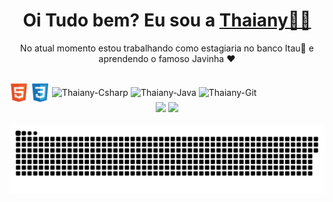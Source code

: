 ### 

<h1 align="center">
    Oi Tudo bem? Eu sou a
    <a href="https://www.linkedin.com/in/thaiany-lopes-1865461a4/">Thaiany👩‍💻</a>
  </h1>
   <p align="center">
    No atual momento estou trabalhando como estagiaria no banco Itau🧡 e aprendendo o famoso Javinha ❤️

</p>
<div style="display: inline_block"><br>
  <img align="center" alt="Thaiany-HTML" height="30" src="https://raw.githubusercontent.com/devicons/devicon/master/icons/html5/html5-original.svg">
  <img align="center" alt="Thaiany-CSS" height="30" src="https://raw.githubusercontent.com/devicons/devicon/master/icons/css3/css3-original.svg">
  <img align="center" alt="Thaiany-Csharp" height="30" src="https://cdn.jsdelivr.net/gh/devicons/devicon/icons/csharp/csharp-plain.svg">
  <img align="center" alt="Thaiany-Java"  height="30"   src="https://cdn.jsdelivr.net/gh/devicons/devicon/icons/java/java-original.svg">
  <img align="center" alt="Thaiany-Git" height="30"  src="https://cdn.jsdelivr.net/gh/devicons/devicon/icons/github/github-original.svg" />

</div>

<div align="center">
  <a href="https://www.linkedin.com/in/thaiany-lopes-1865461a4/" target="_blank"><img src="https://img.shields.io/badge/-LinkedIn-%230077B5?style=for-the-badge&logo=linkedin&logoColor=white" target="_blank"></a> 
  <a href="mailto:thaianylps9460@gmail.com"><img src="https://img.shields.io/badge/-Gmail-%23333?style=for-the-badge&logo=gmail&logoColor=white" target="_blank"></a>
</div>

<br>
<picture>
  <source media="(prefers-color-scheme: dark)" srcset="https://raw.githubusercontent.com/thaianylps/thaianylps/output/github-contribution-grid-snake-dark.svg">
  <source media="(prefers-color-scheme: light)" srcset="https://raw.githubusercontent.com/thaianylps/thaianylps/output/github-contribution-grid-snake.svg">
  <img alt="github contribution grid snake animation" src="https://raw.githubusercontent.com/thaianylps/thaianylps/output/github-contribution-grid-snake.svg">
</picture>
<br><br>
